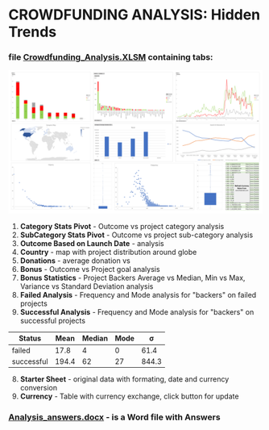 # CROWDFUNDING ANALYSIS: Hidden Trends 
### file [Crowdfunding_Analysis.XLSM](https://github.com/ykrasnikov/Crowdfunding_Analysis/blob/main/Crowdfunding_Analysis.xlsm) containing tabs:
 
![Charts](https://github.com/ykrasnikov/Crowdfunding_Analysis/blob/main/Images/charts_png.png "crowdfunding analysis")

1. **Category Stats Pivot** - Outcome vs project category analysis
2. **SubCategory Stats Pivot** - Outcome vs project sub-category analysis
3. **Outcome Based on Launch Date** - analysis
4. **Country** -  map with project distribution around globe
5. **Donations** - average donation vs 
6. **Bonus** - Outcome vs Project goal analysis  
7. **Bonus Statistics** - Project Backers  Average vs Median, Min vs Max, Variance vs Standard Deviation analysis
6. **Failed Analysis** - Frequency and Mode analysis for "backers" on failed projects
7. **Successful Analysis** - Frequency and Mode analysis for "backers" on successful projects

| Status | Mean | Median | Mode | **σ** |
| --- | ---| --- | ---| --- |
| failed | 17.8 | 4 | 0 | 61.4 |
| successful | 194.4 | 62 | 27 | 844.3 |

8. **Starter Sheet** - original data with formating, date and currency conversion  
9. **Currency** - Table with currency exchange, click button for update
### [Analysis_answers.docx](https://github.com/ykrasnikov/Crowdfunding_Analysis/blob/main/Analysis_answers.docx) - is a Word file with Answers